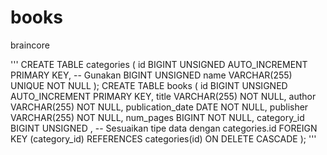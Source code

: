 # books
 braincore


''' CREATE TABLE categories (
    id BIGINT UNSIGNED AUTO_INCREMENT PRIMARY KEY, -- Gunakan BIGINT UNSIGNED
    name VARCHAR(255) UNIQUE NOT NULL
);
CREATE TABLE books (
    id BIGINT UNSIGNED AUTO_INCREMENT PRIMARY KEY,
    title VARCHAR(255) NOT NULL,
    author VARCHAR(255) NOT NULL,
    publication_date DATE NOT NULL,
    publisher VARCHAR(255) NOT NULL,
    num_pages BIGINT NOT NULL,
    category_id BIGINT UNSIGNED ,  -- Sesuaikan tipe data dengan categories.id
    FOREIGN KEY (category_id) REFERENCES categories(id) ON DELETE CASCADE
);
'''
	
	
